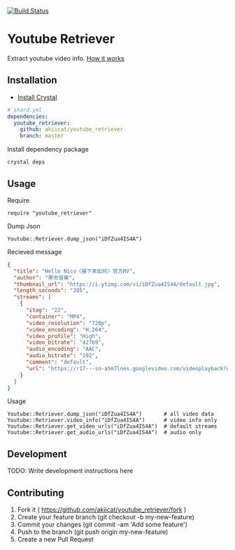 [![Build Status](https://travis-ci.org/akiicat/youtube_retriever.svg?branch=master)](https://travis-ci.org/akiicat/youtube_retriever)

# Youtube Retriever

Extract youtube video info. [How it works](https://www.quora.com/How-can-I-make-a-YouTube-video-downloader-web-application-from-scratch)

## Installation

- [Install Crystal](https://crystal-lang.org/docs/installation/)

```yml
# shard.yml
dependencies:
  youtube_retriever:
    github: akiicat/youtube_retriever
    branch: master
```

Install dependency package

```
crystal deps
```

## Usage

Require

```cr
require "youtube_retriever"
```

Dump Json

```cr
Youtube::Retriever.dump_json("iDfZua4IS4A")
```

Recieved message

```json
{
  "title": "Hello Nico〈接下來如何〉官方MV",
  "author": "黑市音樂",
  "thumbnail_url": "https://i.ytimg.com/vi/iDfZua4IS4A/default.jpg",
  "length_seconds": "285",
  "streams": [
    {
      "itag": "22",
      "container": "MP4",
      "video_resolution": "720p",
      "video_encoding": "H.264",
      "video_profile": "High",
      "video_bitrate": "42769",
      "audio_encoding": "AAC",
      "audio_bitrate": "192",
      "comment": "default",
      "url": "https://r17---sn-a5m7lnes.googlevideo.com/videoplayback?upn=MwgcZ4Qf6z4&mt=1493538623&mn=sn-a5m7lnes&itag=22&sparams=dur%2Cei%2Cid%2Cip%2Cipbits%2Citag%2Clmt%2Cmime%2Cmm%2Cmn%2Cms%2Cmv%2Cpl%2Cratebypass%2Crequiressl%2Csource%2Cupn%2Cexpire&lmt=1481464250294058&dur=284.839&ratebypass=yes&ip=35.185.235.88&source=youtube&ei=l5cFWbmUK8O0_APA9baIDw&ms=au&requiressl=yes&ipbits=0&pl=20&mv=m&id=o-AETx6aICa6_LueROrL_fQU-4bLsXJJOMvEDqrBiWYWPg&mime=video%2Fmp4&key=yt6&expire=1493560311&mm=31&signature=3F1ED0B8831934D6E14F56F0467CE09005BBFBB5.94A565109A4D33B1B2F5834D60B856A76B968E74"
    }
  ]
}
```

Usage

```cr
Youtube::Retriever.dump_json("iDfZua4IS4A")       # all video data
Youtube::Retriever.video_info("iDfZua4IS4A")      # video info only
Youtube::Retriever.get_video_urls("iDfZua4IS4A")  # default streams
Youtube::Retriever.get_audio_urls("iDfZua4IS4A")  # audio only
```

## Development

TODO: Write development instructions here

## Contributing

1. Fork it ( https://github.com/akiicat/youtube_retriever/fork )
2. Create your feature branch (git checkout -b my-new-feature)
3. Commit your changes (git commit -am 'Add some feature')
4. Push to the branch (git push origin my-new-feature)
5. Create a new Pull Request
